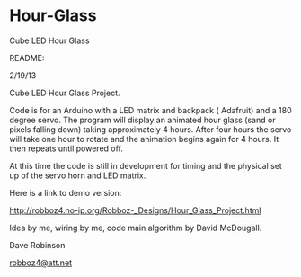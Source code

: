 Hour-Glass
==========

Cube LED Hour Glass

README:

2/19/13

Cube LED Hour Glass Project.

Code is for an Arduino with a LED matrix and backpack ( Adafruit) and a 180 degree servo.
The program will display an animated hour glass (sand or pixels falling down) taking approximately 4 hours.
After four hours the servo will take one hour to rotate and the animation begins again for 4 hours.
It then repeats until powered off.

At this time the code is still in development for timing and the physical set up of the servo horn and 
LED matrix.

Here is a link to demo version:

http://robboz4.no-ip.org/Robboz-_Designs/Hour_Glass_Project.html

Idea by me, wiring by me, code main algorithm by David McDougall.

Dave Robinson

robboz4@att.net

